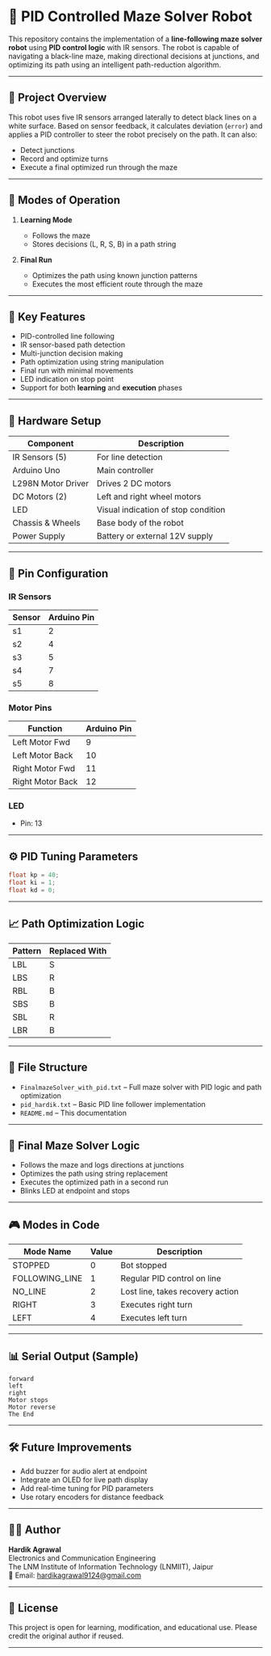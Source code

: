 
# 🤖 PID Controlled Maze Solver Robot

This repository contains the implementation of a **line-following maze solver robot** using **PID control logic** with IR sensors. The robot is capable of navigating a black-line maze, making directional decisions at junctions, and optimizing its path using an intelligent path-reduction algorithm.

---

## 📌 Project Overview

This robot uses five IR sensors arranged laterally to detect black lines on a white surface. Based on sensor feedback, it calculates deviation (`error`) and applies a PID controller to steer the robot precisely on the path. It can also:
- Detect junctions
- Record and optimize turns
- Execute a final optimized run through the maze

---

## 🔁 Modes of Operation

1. **Learning Mode**  
   - Follows the maze
   - Stores decisions (L, R, S, B) in a path string

2. **Final Run**  
   - Optimizes the path using known junction patterns
   - Executes the most efficient route through the maze

---

## 🧠 Key Features

- PID-controlled line following
- IR sensor-based path detection
- Multi-junction decision making
- Path optimization using string manipulation
- Final run with minimal movements
- LED indication on stop point
- Support for both **learning** and **execution** phases

---

## 📐 Hardware Setup

| Component         | Description                             |
|------------------|-----------------------------------------|
| IR Sensors (5)    | For line detection                      |
| Arduino Uno       | Main controller                         |
| L298N Motor Driver| Drives 2 DC motors                      |
| DC Motors (2)     | Left and right wheel motors             |
| LED               | Visual indication of stop condition     |
| Chassis & Wheels  | Base body of the robot                  |
| Power Supply      | Battery or external 12V supply          |

---

## 🔧 Pin Configuration

### IR Sensors

| Sensor | Arduino Pin |
|--------|-------------|
| s1     | 2           |
| s2     | 4           |
| s3     | 5           |
| s4     | 7           |
| s5     | 8           |

### Motor Pins

| Function         | Arduino Pin |
|------------------|-------------|
| Left Motor Fwd   | 9           |
| Left Motor Back  | 10          |
| Right Motor Fwd  | 11          |
| Right Motor Back | 12          |

### LED
- Pin: 13

---

## ⚙️ PID Tuning Parameters

```cpp
float kp = 40;
float ki = 1;
float kd = 0;
```

---

## 📈 Path Optimization Logic

| Pattern    | Replaced With |
|------------|----------------|
| LBL        | S              |
| LBS        | R              |
| RBL        | B              |
| SBS        | B              |
| SBL        | R              |
| LBR        | B              |

---

## 📂 File Structure

- `FinalmazeSolver_with_pid.txt` – Full maze solver with PID logic and path optimization
- `pid_hardik.txt` – Basic PID line follower implementation
- `README.md` – This documentation

---

## 🧪 Final Maze Solver Logic

- Follows the maze and logs directions at junctions
- Optimizes the path using string replacement
- Executes the optimized path in a second run
- Blinks LED at endpoint and stops

---

## 🎮 Modes in Code

| Mode Name        | Value | Description                        |
|------------------|-------|------------------------------------|
| STOPPED          | 0     | Bot stopped                        |
| FOLLOWING_LINE   | 1     | Regular PID control on line        |
| NO_LINE          | 2     | Lost line, takes recovery action   |
| RIGHT            | 3     | Executes right turn                |
| LEFT             | 4     | Executes left turn                 |

---

## 📊 Serial Output (Sample)

```text
forward
left
right
Motor stops
Motor reverse
The End
```

---

## 🛠️ Future Improvements

- Add buzzer for audio alert at endpoint
- Integrate an OLED for live path display
- Add real-time tuning for PID parameters
- Use rotary encoders for distance feedback

---

## 👨‍💻 Author

**Hardik Agrawal**  
Electronics and Communication Engineering  
The LNM Institute of Information Technology (LNMIIT), Jaipur  
📧 Email: hardikagrawal9124@gmail.com  

---

## 📄 License

This project is open for learning, modification, and educational use. Please credit the original author if reused.

---
